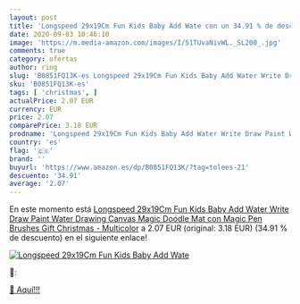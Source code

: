 ```yaml
---
layout: post
title: 'Longspeed 29x19Cm Fun Kids Baby Add Wate con un 34.91 % de descuento'
date: 2020-09-03 10:46:10
image: 'https://m.media-amazon.com/images/I/51TUvaNivWL._SL200_.jpg'
comments: true
category: ofertas
author: ring
slug: 'B0851FQ13K-es Longspeed 29x19Cm Fun Kids Baby Add Water Write Draw Paint...'
sku: 'B0851FQ13K-es'
tags: [ 'christmas', ]
actualPrice: 2.07 EUR
currency: EUR
price: 2.07
comparePrice: 3.18 EUR
prodname: 'Longspeed 29x19Cm Fun Kids Baby Add Water Write Draw Paint Water Drawing Canvas Magic Doodle Mat con Magic Pen Brushes Gift Christmas - Multicolor'
country: 'es'
flag: '🇪🇸'
brand: ''
buyurl: 'https://www.amazon.es/dp/B0851FQ13K/?tag=tolees-21'
descuento: '34.91'
average: '2.07'
---
```


En este momento está [Longspeed 29x19Cm Fun Kids Baby Add Water Write Draw Paint Water Drawing Canvas Magic Doodle Mat con Magic Pen Brushes Gift Christmas - Multicolor](https://www.amazon.es/dp/B0851FQ13K/?tag=tolees-21) a 2.07 EUR (original: 3.18 EUR) (34.91 %  de descuento) en el siguiente enlace!

[![Longspeed 29x19Cm Fun Kids Baby Add Wate](https://m.media-amazon.com/images/I/51TUvaNivWL._SL200_.jpg)](https://www.amazon.es/dp/B0851FQ13K/?tag=tolees-21)

🔎:


[🛒 Aquí!!!](https://www.amazon.es/dp/B0851FQ13K/?tag=tolees-21)
